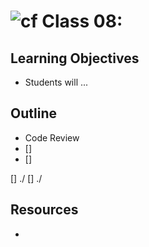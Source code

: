 # ![cf](http://i.imgur.com/7v5ASc8.png) Class 08:

## Learning Objectives

- Students will ...

## Outline

- Code Review
- []
- []

<!-- links -->
[] ./
[] ./

## Resources
- []()
